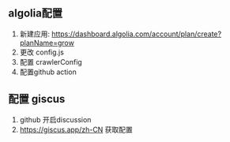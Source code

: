 ## algolia配置
1. 新建应用: https://dashboard.algolia.com/account/plan/create?planName=grow
2. 更改 config.js
3. 配置 crawlerConfig
4. 配置github action

## 配置 giscus
1. github 开启discussion
2. https://giscus.app/zh-CN 获取配置